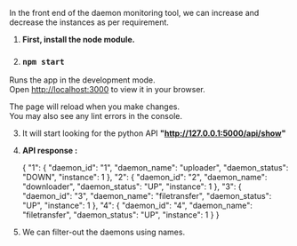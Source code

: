 In the front end of the daemon monitoring tool, we can increase and decrease the instances as per requirement. 
1. **First, install the node module.**
2. ### `npm start`

Runs the app in the development mode.\
Open [http://localhost:3000](http://localhost:3000) to view it in your browser.

The page will reload when you make changes.\
You may also see any lint errors in the console.

3. It will start looking for the python API **"http://127.0.0.1:5000/api/show"**

4. **API response :**
   
   {
  "1": {
    "daemon_id": "1", 
    "daemon_name": "uploader", 
    "daemon_status": "DOWN", 
    "instance": 1
  }, 
  "2": {
    "daemon_id": "2", 
    "daemon_name": "downloader", 
    "daemon_status": "UP", 
    "instance": 1
  }, 
  "3": {
    "daemon_id": "3", 
    "daemon_name": "filetransfer", 
    "daemon_status": "UP", 
    "instance": 1
  }, 
  "4": {
    "daemon_id": "4", 
    "daemon_name": "filetransfer", 
    "daemon_status": "UP", 
    "instance": 1
  }
}


5. We can filter-out the daemons using names. 
